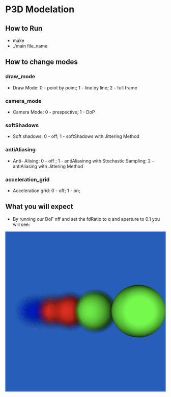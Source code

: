 # P3D Modelation

## How to Run

 - make
 - ./main file_name
 
 ## How to change modes

### draw_mode
- Draw Mode: 0 - point by point; 1 - line by line; 2 - full frame

### camera_mode
- Camera Mode: 0 - prespective; 1 - DoP

### softShadows
- Soft shadows: 0 - off; 1 - softShadows with Jittering Method

### antiAliasing
- Anti- Alising:  0 - off ; 1 - antiAliasinng with Stochastic Sampling;  2 - antiAliasing with Jittering Method

### acceleration_grid
- Acceleration grid: 0 - off; 1 - on;


## What you will expect

* By running our DoF nff and set the fdRatio to q and aperture to 0.1 you will see:

![](Images/dof1.png)
